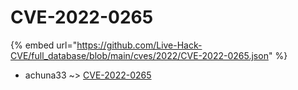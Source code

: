 # CVE-2022-0265
{% embed url="https://github.com/Live-Hack-CVE/full_database/blob/main/cves/2022/CVE-2022-0265.json" %}

* achuna33 ~> [CVE-2022-0265](https://www.alice-snow.ru/2022/database/cve-2022-0265/cve-2022-0265-achuna33)